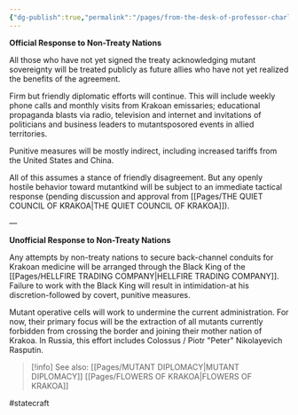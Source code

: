 ```yaml
---
{"dg-publish":true,"permalink":"/pages/from-the-desk-of-professor-charles-xavier/","dgShowLocalGraph":true}
---
```



**Official Response to Non-Treaty Nations**

All those who have not yet signed the treaty acknowledging mutant sovereignty will be treated publicly as future allies who have not yet realized the benefits of the agreement. 

Firm but friendly diplomatic efforts will continue. This will include weekly phone calls and monthly visits from Krakoan emissaries; educational propaganda blasts via radio, television and internet and invitations of politicians and business leaders to mutant­sposored events in allied territories. 

Punitive measures will be mostly indirect, including increased tariffs from the United States and China. 

All of this assumes a stance of friendly disagreement. But any openly hostile behavior toward mutantkind will be subject to an immediate tactical response (pending discussion and approval from [[Pages/THE QUIET COUNCIL OF KRAKOA\|THE QUIET COUNCIL OF KRAKOA]]). 

—

**Unofficial Response to Non-Treaty Nations**

Any attempts by non-treaty nations to secure back-channel conduits for Krakoan medicine will be arranged through the Black King of the [[Pages/HELLFIRE TRADING COMPANY\|HELLFIRE TRADING COMPANY]]. Failure to work with the Black King will result in intimidation-at his discretion-followed by covert, punitive measures. 

Mutant operative cells will work to undermine the current administration. For now, their primary focus will be the extraction of all mutants currently forbidden from crossing the border and joining their mother nation of Krakoa. In Russia, this effort includes Colossus / Piotr "Peter" Nikolayevich Rasputin.

>[!info] See also:
>[[Pages/MUTANT DIPLOMACY\|MUTANT DIPLOMACY]]
>[[Pages/FLOWERS OF KRAKOA\|FLOWERS OF KRAKOA]]


#statecraft 